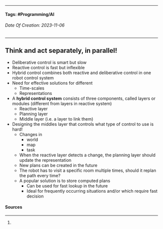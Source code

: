 __________________________________________________________________________
#### **Tags:** #Programming/AI 
###### *Date Of Creation: 2023-11-06*
__________________________________________________________________________

## Think and act separately, in parallel!

- Deliberative control is smart but slow
- Reactive control is fast but inflexible
- Hybrid control combines both reactive and deliberative control in one robot control system
- Need for effective solutions for different
	- Time-scales
	- Representations
- A **hybrid control system** consists of three components, called layers or modules (different from layers in reactive system)
	- Reactive layer
	- Planning layer
	- Middle layer (i.e. a layer to link them)
- Designing the middles layer that controls what type of control to use is hard!
	- Changes in
		- world
		- map
		- task
	- When the reactive layer detects a change, the planning layer should update the representation
	- New plans can be created in the future
	- The robot has to visit a specific room multiple times, should it replan the path every time?
	- A popular solution is to store computed plans
		- Can be used for fast lookup in the future
		- Ideal for frequently occurring situations and/or which require fast decision
#### Sources
__________________________________________________________________________
1. 